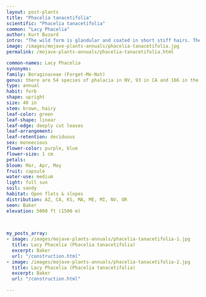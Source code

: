 ```yaml
---
layout: post-plants
title: "Phacelia tanacetifolia"
scientific: "Phacelia tanacetifolia"
common: "Lacy Phacelia"
author: Kurt Buzard
intro: "The wild form is glandular and coated in short stiff hairs. The leaves, 20–200 mm (1–8 in), are mostly divided into smaller leaflets which are deeply and intricately cut into toothed lobes, giving them a lacy appearance. The dense and hairy inflorescence is a one-sided curving or coiling cyme of bell-shaped flowers in shades of blue and lavender. Each flower is just under a centimeter long and has protruding whiskery stamens. It is planted in vineyards and alongside crop fields, where it is valued for its long, coiling inflorescences of nectar-rich flowers which open in sequence, giving a long flowering period. It is a good insectary plant, attracting pollinators such as bumblebees and honey bees."
image: /images/mojave-plants-annuals/phacelia-tanacetifolia.jpg
permalink: /mojave-plants-annuals/phacelia-tanacetifolia.html

common-names: Lacy Phacelia
synonyms: 
family: Boraginaceae (Forget-Me-Not)
genus: there are 54 species of phalacia in NV, 93 in CA and 166 in the US
type: annual
habit: forb
shape: upright
size: 40 in
stem: brown, hairy
leaf-color: green
leaf-shape: linear
leaf-edge: deeply cut leaves
leaf-arrangement: 
leaf-retention: deciduous
sex: monoecious
flower-color: purple, blue
flower-size: 1 cm
petals: 
bloom: Mar, Apr, May
fruit: capsule
water-use: medium
light: full sun
soil: sandy
habitat: Open flats & slopes
distribution: AZ, CA, KS, MA, ME, MI, NV, OR
seen: Baker
elevation: 5000 ft (1500 m)
 
   

my_posts_array:
- image: /images/mojave-plants-annuals/phacelia-tanacetifolia-1.jpg
  title: Lacy Phacelia (Phacelia tanacetifolia)
  excerpt: Baker
  url: "/construction.html"
- image: /images/mojave-plants-annuals/phacelia-tanacetifolia-2.jpg
  title: Lacy Phacelia (Phacelia tanacetifolia)
  excerpt: Baker
  url: "/construction.html"
 
---
```

  
  
 <p></p>
  
